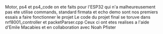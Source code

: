 Motor, ps4 et ps4_code on ete faits pour l'ESP32 qui n'a malheureusement pas ete utilise
commands, standard firmata et echo demo sont nos premiers essais a faire fonctionner le projet
Le code du projet final se toruve dans nrf8001_controller et packetParser.cpp
Ceux ci ont etes realises a l'aide d'Emile Macabies et en collaboration avec Noah Pfister
